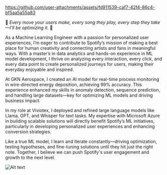 https://github.com/user-attachments/assets/fd911539-caf7-42f4-86c4-bf5aa5a55a83 

:musical_note: *Every move your users make, every song they play, every step they take—I'll be optimizing it.* :musical_note: <br/>

As a Machine Learning Engineer with a passion for personalized user experiences, I’m eager to contribute to Spotify’s mission of making a best place for human creativity and connecting artists and fans in meaningful ways. With a master’s in data analytics and hands-on experience in ML model development, I thrive on analyzing every interaction, every click, and every data point to create personalized journeys for users, making their everyday enjoyable and inspired. 
<br/>

At GKN Aerospace, I created an AI model for real-time process monitoring in wire-directed energy deposition, achieving 99% accuracy. This experience enhanced my skills in anomaly detection, sequence prediction, and handling large datasets—key for optimizing ML models and driving business impact.

In my role at Viviotex, I deployed and refined large language models like Llama, GPT, and Whisper for text tasks. My expertise with Microsoft Azure in building scalable solutions will directly benefit Spotify’s ML initiatives, particularly in developing personalized user experiences and enhancing conversion strategies.

Like a true ML model, I learn and iterate constantly—driving optimization, testing hypotheses, and fine-tuning solutions until they hit just the right note. Together, I believe we can push Spotify's user engagement and growth to the next level.

![Alt text](https://www.google.com/url?sa=i&url=https%3A%2F%2Fwww.freepik.com%2Fpremium-vector%2Fcheers-champagne-hand-drawn-lettering-illustration-illustration-isolated-white-background_11730116.htm&psig=AOvVaw389zvDJ__LJtJbqjsY1dfy&ust=1726833628010000&source=images&cd=vfe&opi=89978449&ved=0CBQQjRxqFwoTCJCK_9v6zogDFQAAAAAdAAAAABAE)

